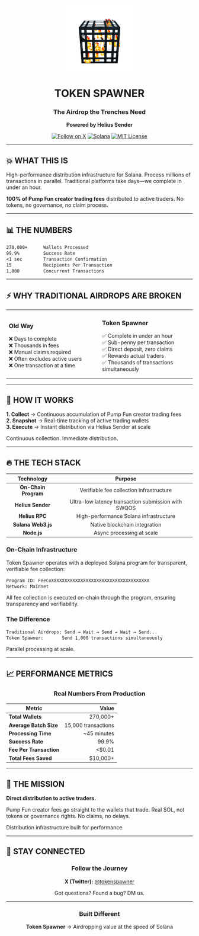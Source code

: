 

<div align="center">
  <img src="assets/logo.PNG" alt="Token Spawner" width="180"/>
  
  # TOKEN SPAWNER
  
  ### The Airdrop the Trenches Need
  
  **Powered by Helius Sender**
  
  [![Follow on X](https://img.shields.io/badge/Follow-@tokenspawner-1DA1F2?style=for-the-badge&logo=x&logoColor=white)](https://x.com/tokenspawner)
  [![Solana](https://img.shields.io/badge/Solana-Built_on-14F195?style=for-the-badge&logo=solana&logoColor=black)](https://solana.com)
  [![MIT License](https://img.shields.io/badge/License-MIT-green.svg?style=for-the-badge)](LICENSE)
  
</div>

---

## 💥 WHAT THIS IS

High-performance distribution infrastructure for Solana. Process millions of transactions in parallel. Traditional platforms take days—we complete in under an hour.

**100% of Pump Fun creator trading fees** distributed to active traders. No tokens, no governance, no claim process.

---

## 📊 THE NUMBERS

```
270,000+      Wallets Processed
99.9%         Success Rate
<1 sec        Transaction Confirmation
15            Recipients Per Transaction
1,000         Concurrent Transactions
```

---

## ⚡ WHY TRADITIONAL AIRDROPS ARE BROKEN

<table>
<tr>
<td width="50%">

### Old Way
❌ Days to complete  
❌ Thousands in fees  
❌ Manual claims required  
❌ Often excludes active users  
❌ One transaction at a time  

</td>
<td width="50%">

### Token Spawner
✅ Complete in under an hour  
✅ Sub-penny per transaction  
✅ Direct deposit, zero claims  
✅ Rewards actual traders  
✅ Thousands of transactions simultaneously  

</td>
</tr>
</table>

---

## 🎯 HOW IT WORKS

**1. Collect** → Continuous accumulation of Pump Fun creator trading fees  
**2. Snapshot** → Real-time tracking of active trading wallets  
**3. Execute** → Instant distribution via Helius Sender at scale  

Continuous collection. Immediate distribution.

---

## 🔥 THE TECH STACK

<div align="center">

| Technology | Purpose |
|:----------:|:-------:|
| **On-Chain Program** | Verifiable fee collection infrastructure |
| **Helius Sender** | Ultra-low latency transaction submission with SWQOS |
| **Helius RPC** | High-performance Solana infrastructure |
| **Solana Web3.js** | Native blockchain integration |
| **Node.js** | Async processing at scale |

</div>

### On-Chain Infrastructure

Token Spawner operates with a deployed Solana program for transparent, verifiable fee collection:

```
Program ID: FeeCoXXXXXXXXXXXXXXXXXXXXXXXXXXXXXXXXXXXXX
Network: Mainnet
```

All fee collection is executed on-chain through the program, ensuring transparency and verifiability.

### The Difference

```
Traditional Airdrops: Send → Wait → Send → Wait → Send...
Token Spawner:       Send 1,000 transactions simultaneously
```

Parallel processing at scale.

---

## 📈 PERFORMANCE METRICS

<div align="center">

### Real Numbers From Production

| Metric | Value |
|--------|------:|
| **Total Wallets** | 270,000+ |
| **Average Batch Size** | 15,000 transactions |
| **Processing Time** | ~45 minutes |
| **Success Rate** | 99.9% |
| **Fee Per Transaction** | <$0.01 |
| **Total Fees Saved** | $10,000+ |

</div>

---

## 🚀 THE MISSION

**Direct distribution to active traders.**

Pump Fun creator fees go straight to the wallets that trade. Real SOL, not tokens or governance rights. No claims, no delays.

Distribution infrastructure built for performance.

---

## 🔗 STAY CONNECTED

<div align="center">
  
### Follow the Journey

**X (Twitter):** [@tokenspawner](https://x.com/tokenspawner)

Got questions? Found a bug? DM us.

</div>

---

<div align="center">
  
### Built Different
  
**Token Spawner** → Airdropping value at the speed of Solana

</div>
